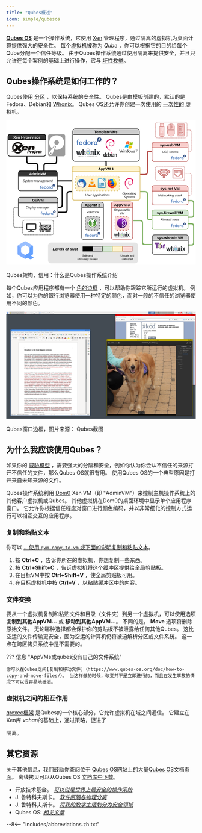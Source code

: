 ```yaml
---
title: "Qubes概述"
icon: simple/qubesos
---
```


[**Qubes OS**](../desktop.md#qubes-os) 是一个操作系统，它使用 [Xen](https://en.wikipedia.org/wiki/Xen) 管理程序，通过隔离的虚拟机为桌面计算提供强大的安全性。 每个虚拟机被称为 *Qube* ，你可以根据它的目的给每个Qube分配一个信任等级。 由于Qubes操作系统通过使用隔离来提供安全，并且只允许在每个案例的基础上进行操作，它与 [坏性枚举](https://www.ranum.com/security/computer_security/editorials/dumb/)。

## Qubes操作系统是如何工作的？

Qubes使用 [分区](https://www.qubes-os.org/intro/) ，以保持系统的安全性。 Qubes是由模板创建的，默认的是Fedora、Debian和 [Whonix](../desktop.md#whonix)。 Qubes OS还允许你创建一次使用的 [一次性的](https://www.qubes-os.org/doc/how-to-use-disposables/) 虚拟机。

![Qubes架构](../assets/img/qubes/qubes-trust-level-architecture.png)
<figcaption>Qubes架构，信用：什么是Qubes操作系统介绍</figcaption>

每个Qubes应用程序都有一个 [色的边框](https://www.qubes-os.org/screenshots/) ，可以帮助你跟踪它所运行的虚拟机。 例如，你可以为你的银行浏览器使用一种特定的颜色，而对一般的不信任的浏览器使用不同的颜色。

![彩色边框](../assets/img/qubes/r4.0-xfce-three-domains-at-work.png)
<figcaption>Qubes窗口边框，图片来源： Qubes截图</figcaption>

## 为什么我应该使用Qubes？

如果你的 [威胁模型](../basics/threat-modeling.md) ，需要强大的分隔和安全，例如你认为你会从不信任的来源打开不信任的文件，那么Qubes OS就很有用。 使用Qubes OS的一个典型原因是打开来自未知来源的文件。

Qubes操作系统利用 [Dom0](https://wiki.xenproject.org/wiki/Dom0) Xen VM（即 "AdminVM"）来控制主机操作系统上的其他客户虚拟机或Qubes。 其他虚拟机在Dom0的桌面环境中显示单个应用程序窗口。 它允许你根据信任程度对窗口进行颜色编码，并以非常细化的控制方式运行可以相互交互的应用程序。

### 复制和粘贴文本

你可以 [，使用 `qvm-copy-to-vm` 或下面的说明复制和粘贴文本](https://www.qubes-os.org/doc/how-to-copy-and-paste-text/)。

1. 按 **Ctrl+C** ，告诉你所在的虚拟机，你想复制一些东西。
2. 按 **Ctrl+Shift+C** ，告诉虚拟机将这个缓冲区提供给全局剪贴板。
3. 在目标VM中按 **Ctrl+Shift+V** ，使全局剪贴板可用。
4. 在目标虚拟机中按 **Ctrl+V** ，以粘贴缓冲区中的内容。

### 文件交换

要从一个虚拟机复制和粘贴文件和目录（文件夹）到另一个虚拟机，可以使用选项 **复制到其他AppVM...** 或 **移动到其他AppVM...**。 不同的是， **Move** 选项将删除原始文件。 无论哪种选择都会保护你的剪贴板不被泄露给任何其他Qubes。 这比空运的文件传输更安全，因为空运的计算机仍将被迫解析分区或文件系统。 这一点在跨区拷贝系统中是不需要的。

??? 信息 "AppVMs或qubes没有自己的文件系统"

    你可以在Qubes之间[复制和移动文件]（https://www.qubes-os.org/doc/how-to-copy-and-move-files/）。 当这样做的时候，改变并不是立即进行的，而且在发生事故的情况下可以很容易地撤消。

### 虚拟机之间的相互作用

[qrexec框架](https://www.qubes-os.org/doc/qrexec/) 是Qubes的一个核心部分，它允许虚拟机在域之间通信。 它建立在Xen库 *vchan*的基础上，通过策略</a>，促进了

隔离。</p> 



## 其它资源

关于其他信息，我们鼓励你查阅位于 [Qubes OS网站上的大量Qubes OS文档页面](https://www.qubes-os.org/doc/)。 离线拷贝可以从Qubes OS [文档库中下载](https://github.com/QubesOS/qubes-doc)。

- 开放技术基金。 [*可以说是世界上最安全的操作系统*](https://www.opentech.fund/news/qubes-os-arguably-the-worlds-most-secure-operating-system-motherboard/)
- J. 鲁特科夫斯卡。 [*软件区隔与物理分离*](https://invisiblethingslab.com/resources/2014/Software_compartmentalization_vs_physical_separation.pdf)
- J. 鲁特科夫斯卡。 [*将我的数字生活划分为安全领域*](https://blog.invisiblethings.org/2011/03/13/partitioning-my-digital-life-into.html)
- Qubes OS: [*相关文章*](https://www.qubes-os.org/news/categories/#articles)

--8<-- "includes/abbreviations.zh.txt"
